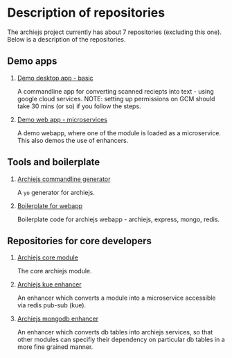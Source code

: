 # Description of repositories

The archiejs project currently has about 7 repositories (excluding this one). Below is a description of the repositories.

## Demo apps

1.  [Demo desktop app - basic](https://github.com/archiejs/demo-basicapp-googlecloudvision-reciept-scanner)
    
    A commandline app for converting scanned reciepts into text - using google cloud services. NOTE: setting up permissions on GCM should take 30 mins (or so) if you follow the steps.

2. [Demo web app - microservices](https://github.com/archiejs/demo-webapp-mongo-redis-ticket_booking)
    
    A demo webapp, where one of the module is loaded as a microservice. This also demos the use of enhancers.


## Tools and boilerplate

1. [Archiejs commandline generator](https://github.com/archiejs/generator-archiejs)

   A `yo` generator for archiejs.
   
2. [Boilerplate for webapp](https://github.com/archiejs/boiler-archiejs-express-mongo-redis)

   Boilerplate code for archiejs webapp - archiejs, express, mongo, redis.


## Repositories for core developers

1. [Archiejs core module](https://github.com/archiejs/archiejs)

   The core archiejs module.

2. [Archiejs kue enhancer](https://github.com/archiejs/archiejs-kue-enhancer)

   An enhancer which converts a module into a microservice accessible via redis pub-sub (kue).

3. [Archiejs mongodb enhancer](https://github.com/archiejs/archiejs-mongo-enhancer)

   An enhancer which converts db tables into archiejs services, so that other modules can
   specifiy their dependency on particular db tables in a more fine grained manner.

